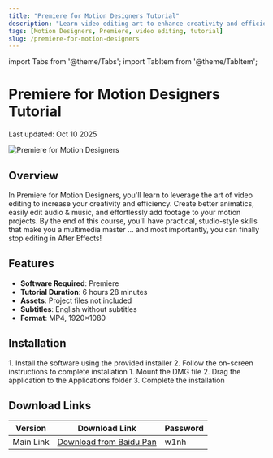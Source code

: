 ```yaml
---
title: "Premiere for Motion Designers Tutorial"
description: "Learn video editing art to enhance creativity and efficiency. Create better animatics, easily edit audio & music, and add footage to motion projects."
tags: [Motion Designers, Premiere, video editing, tutorial]
slug: /premiere-for-motion-designers
---
```


import Tabs from '@theme/Tabs';
import TabItem from '@theme/TabItem';

# Premiere for Motion Designers Tutorial

Last updated: Oct 10 2025

![Premiere for Motion Designers](https://www.gfxcamp.com/wp-content/uploads/2025/10/School-Of-Motion-Premiere-for-Motion-Designers.jpg)

## Overview

In Premiere for Motion Designers, you'll learn to leverage the art of video editing to increase your creativity and efficiency. Create better animatics, easily edit audio & music, and effortlessly add footage to your motion projects. By the end of this course, you'll have practical, studio-style skills that make you a multimedia master … and most importantly, you can finally stop editing in After Effects!

## Features

- **Software Required**: Premiere
- **Tutorial Duration**: 6 hours 28 minutes
- **Assets**: Project files not included
- **Subtitles**: English without subtitles
- **Format**: MP4, 1920×1080

## Installation

<Tabs>
<TabItem value="win" label="Windows">
1. Install the software using the provided installer
2. Follow the on-screen instructions to complete installation
</TabItem>
<TabItem value="mac" label="Mac">
1. Mount the DMG file
2. Drag the application to the Applications folder
3. Complete the installation
</TabItem>
</Tabs>

## Download Links

| Version | Download Link | Password |
|---------|---------------|----------|
| Main Link | [Download from Baidu Pan](https://pan.baidu.com/s/102O7MvQMbTllk5RJRI_pZQ?pwd=w1nh) | w1nh |
